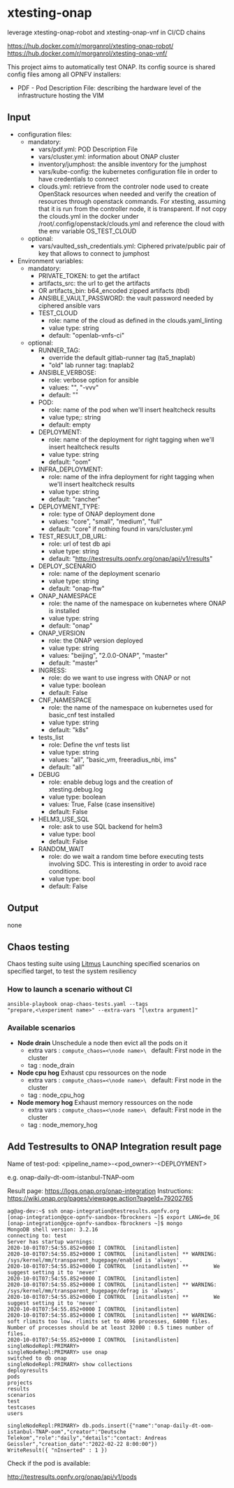 # xtesting-onap

leverage xtesting-onap-robot and xtesting-onap-vnf in CI/CD chains

https://hub.docker.com/r/morganrol/xtesting-onap-robot/
https://hub.docker.com/r/morganrol/xtesting-onap-vnf/

This project aims to automatically test ONAP. Its config source
is shared config files among all OPNFV installers:
- PDF - Pod Description File: describing the hardware level of the
  infrastructure hosting the VIM

## Input

  - configuration files:
    - mandatory:
        - vars/pdf.yml: POD Description File
        - vars/cluster.yml: information about ONAP cluster
        - inventory/jumphost: the ansible inventory for the jumphost
        - vars/kube-config: the kubernetes configuration file in order to have
          credentials to connect
        - clouds.yml: retrieve from the controler node used to create OpenStack
          resources when needed and verify the creation of resources through
          openstack commands. For xtesting, assuming that it is run from the
          controller node, it is transparent. If not copy the clouds.yml in the
          docker under /root/.config/openstack/clouds.yml and reference the
          cloud with the env variable OS_TEST_CLOUD
    - optional:
        - vars/vaulted_ssh_credentials.yml: Ciphered private/public pair of key
          that allows to connect to jumphost
  - Environment variables:
    - mandatory:
        - PRIVATE_TOKEN: to get the artifact
        - artifacts_src: the url to get the artifacts
        - OR artifacts_bin: b64_encoded zipped artifacts (tbd)
        - ANSIBLE_VAULT_PASSWORD: the vault password needed by ciphered ansible
          vars
        - TEST_CLOUD
          - role: name of the cloud as defined in the clouds.yaml_linting
          - value type: string
          - default: "openlab-vnfs-ci"
    - optional:
      - RUNNER_TAG:
          - override the default gitlab-runner tag (ta5_tnaplab)
          - "old" lab runner tag: tnaplab2
      - ANSIBLE_VERBOSE:
          - role: verbose option for ansible
          - values: "", "-vvv"
          - default: ""
      - POD:
          - role: name of the pod when we'll insert healtcheck results
          - value type;: string
          - default: empty
      - DEPLOYMENT:
          - role: name of the deployment for right tagging when we'll insert
            healtcheck results
          - value type: string
          - default: "oom"
      - INFRA_DEPLOYMENT:
          - role: name of the infra deployment for right tagging when we'll
            insert healtcheck results
          - value type: string
          - default: "rancher"
      - DEPLOYMENT_TYPE:
          - role: type of ONAP deployment done
          - values: "core", "small", "medium", "full"
          - default: "core" if nothing found in vars/cluster.yml
      - TEST_RESULT_DB_URL:
          - role: url of test db api
          - value type: string
          - default: "http://testresults.opnfv.org/onap/api/v1/results"
      - DEPLOY_SCENARIO
          - role: name of the deployment scenario
          - value type: string
          - default: "onap-ftw"
      - ONAP_NAMESPACE
          - role: the name of the namespace on kubernetes where ONAP is
            installed
          - value type: string
          - default: "onap"
      - ONAP_VERSION
          - role: the ONAP version deployed
          - value type: string
          - values: "beijing", "2.0.0-ONAP", "master"
          - default: "master"
      - INGRESS:
          - role: do we want to use ingress with ONAP or not
          - value type: boolean
          - default: False
      - CNF_NAMESPACE
          - role: the name of the namespace on kubernetes used for basic_cnf test
            installed
          - value type: string
          - default: "k8s"
      - tests_list
          - role: Define the vnf tests list
          - value type: string
          - values: "all", "basic_vm, freeradius_nbi, ims"
          - default: "all"
      - DEBUG
          - role: enable debug logs and the creation of xtesting.debug.log
          - value type: boolean
          - values: True, False (case insensitive)
          - default: False
      - HELM3_USE_SQL
          - role: ask to use SQL backend for helm3
          - value type: bool
          - default: False
      - RANDOM_WAIT
          - role: do we wait a random time before executing tests involving SDC.
                  This is interesting in order to avoid race conditions.
          - value type: bool
          - default: False

## Output

none

## Chaos testing

 Chaos testing suite using [Litmus](https://litmuschaos.io/)
Launching specified scenarios on specified target, to test the system resiliency

### How to launch a scenario without CI

<code>ansible-playbook onap-chaos-tests.yaml --tags "prepare,<\experiment name>\" --extra-vars "[\extra argument]\"
</code>

### Available scenarios

- **Node drain**
  Unschedule a node then evict all the pods on it
  - extra vars : <code>compute_chaos=<\node name>\ </code> default: First node in the cluster
  - tag : node_drain
- **Node cpu hog**
  Exhaust cpu ressources on the node
  - extra vars : <code>compute_chaos=<\node name>\ </code> default: First node in the cluster
  - tag : node_cpu_hog
- **Node memory hog**
  Exhaust memory ressources on the node
  - extra vars : <code>compute_chaos=<\node name>\ </code> default: First node in the cluster
  - tag : node_memory_hog

## Add Testresults to ONAP Integration result page

Name of test-pod: \<pipeline_name\>-\<pod_owner\>-\<DEPLOYMENT\>

e.g. onap-daily-dt-oom-istanbul-TNAP-oom

Result page: https://logs.onap.org/onap-integration
Instructions: https://wiki.onap.org/pages/viewpage.action?pageId=79202765

```
ag@ag-dev:~$ ssh onap-integration@testresults.opnfv.org
[onap-integration@gce-opnfv-sandbox-fbrockners ~]$ export LANG=de_DE
[onap-integration@gce-opnfv-sandbox-fbrockners ~]$ mongo
MongoDB shell version: 3.2.16
connecting to: test
Server has startup warnings:
2020-10-01T07:54:55.852+0000 I CONTROL  [initandlisten]
2020-10-01T07:54:55.852+0000 I CONTROL  [initandlisten] ** WARNING: /sys/kernel/mm/transparent_hugepage/enabled is 'always'.
2020-10-01T07:54:55.852+0000 I CONTROL  [initandlisten] **        We suggest setting it to 'never'
2020-10-01T07:54:55.852+0000 I CONTROL  [initandlisten]
2020-10-01T07:54:55.852+0000 I CONTROL  [initandlisten] ** WARNING: /sys/kernel/mm/transparent_hugepage/defrag is 'always'.
2020-10-01T07:54:55.852+0000 I CONTROL  [initandlisten] **        We suggest setting it to 'never'
2020-10-01T07:54:55.852+0000 I CONTROL  [initandlisten]
2020-10-01T07:54:55.852+0000 I CONTROL  [initandlisten] ** WARNING: soft rlimits too low. rlimits set to 4096 processes, 64000 files. Number of processes should be at least 32000 : 0.5 times number of files.
2020-10-01T07:54:55.852+0000 I CONTROL  [initandlisten]
singleNodeRepl:PRIMARY>
singleNodeRepl:PRIMARY> use onap
switched to db onap
singleNodeRepl:PRIMARY> show collections
deployresults
pods
projects
results
scenarios
test
testcases
users

singleNodeRepl:PRIMARY> db.pods.insert({"name":"onap-daily-dt-oom-istanbul-TNAP-oom","creator":"Deutsche Telekom","role":"daily","details":"contact: Andreas Geissler","creation_date":"2022-02-22 8:00:00"})
WriteResult({ "nInserted" : 1 })

```
Check if the pod is available:

http://testresults.opnfv.org/onap/api/v1/pods
